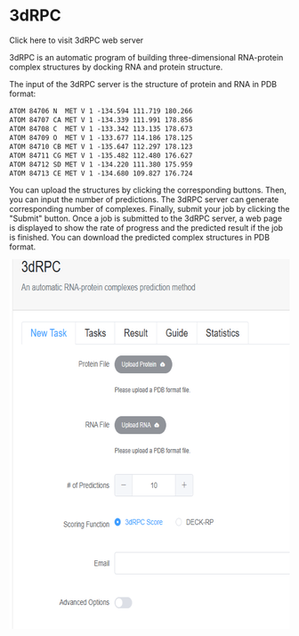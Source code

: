 # 3dRPC

<a herf=http://biophy.hust.edu.cn/new/3dRPC>Click here to visit 3dRPC web server</a>

3dRPC is an automatic program of building three-dimensional RNA-protein complex structures by docking RNA and protein structure.

The input of the 3dRPC server is the structure of protein and RNA in PDB format:
```
ATOM 84706 N  MET V 1 -134.594 111.719 180.266
ATOM 84707 CA MET V 1 -134.339 111.991 178.856
ATOM 84708 C  MET V 1 -133.342 113.135 178.673
ATOM 84709 O  MET V 1 -133.677 114.186 178.125
ATOM 84710 CB MET V 1 -135.647 112.297 178.123
ATOM 84711 CG MET V 1 -135.482 112.480 176.627
ATOM 84712 SD MET V 1 -134.220 111.380 175.959
ATOM 84713 CE MET V 1 -134.680 109.827 176.724
```

You can upload the structures by clicking the corresponding buttons. Then, you can input the number of predictions. The 3dRPC server can generate corresponding number of complexes. Finally, submit your job by clicking the "Submit" button. Once a job is submitted to the 3dRPC server, a web page is displayed to show the rate of progress and the predicted result if the job is finished. You can download the predicted complex structures in PDB format.

<div>
    <img src="./img/3dRPC.png" style="height:664px; width:auto;"/>
</div>